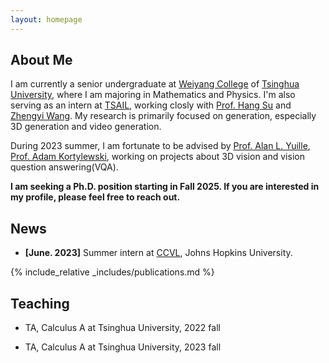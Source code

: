 ```yaml
---
layout: homepage
---
```


## About Me

I am currently a senior undergraduate at [Weiyang College](https://www.wyc.tsinghua.edu.cn/) of [Tsinghua University](https://www.tsinghua.edu.cn/), where I am majoring in Mathematics and Physics. I'm also serving as an intern at [TSAIL](https://ml.cs.tsinghua.edu.cn/), working closly with [Prof. Hang Su](https://www.suhangss.me/) and [Zhengyi Wang](https://thuwzy.github.io/). My research is primarily focused on generation, especially 3D generation and video generation.

During 2023 summer, I am fortunate to be advised by [Prof. Alan L. Yuille](https://www.cs.jhu.edu/~ayuille/), [Prof. Adam Kortylewski](https://gvrl.mpi-inf.mpg.de/), working on projects about 3D vision and vision question answering(VQA).

**I am seeking a Ph.D. position starting in Fall 2025. If you are interested in my profile, please feel free to reach out.**

## News

- **[June. 2023]** Summer intern at [CCVL](https://ccvl.jhu.edu/), Johns Hopkins University.

{% include_relative _includes/publications.md %}

## Teaching

- TA, Calculus A at Tsinghua University, 2022 fall

- TA, Calculus A at Tsinghua University, 2023 fall

<!-- {% include_relative _includes/publications.md %} -->

<!-- {% include_relative _includes/services.md %} -->


